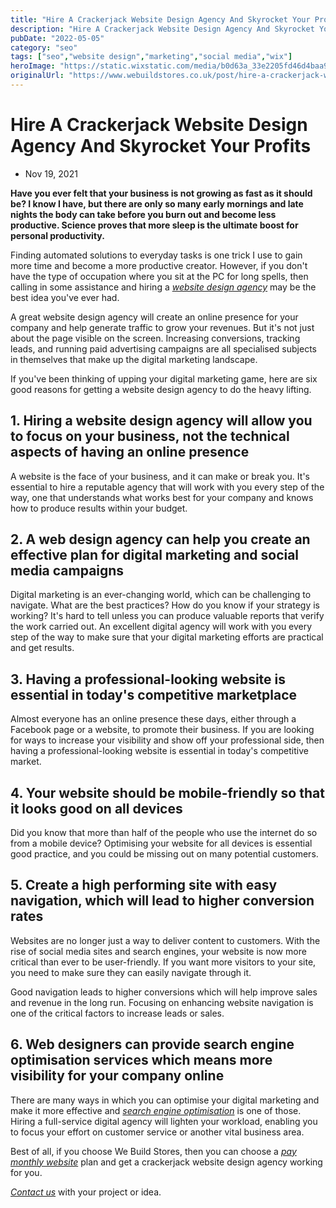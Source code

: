 ```yaml
---
title: "Hire A Crackerjack Website Design Agency And Skyrocket Your Profits"
description: "Hire A Crackerjack Website Design Agency And Skyrocket Your Profits"
pubDate: "2022-05-05"
category: "seo"
tags: ["seo","website design","marketing","social media","wix"]
heroImage: "https://static.wixstatic.com/media/b0d63a_33e2205fd46d4baa968c35f7286b60fb~mv2.jpg/v1/fill/w_740,h_420,al_c,q_90,usm_0.66_1.00_0.01,enc_avif,quality_auto/b0d63a_33e2205fd46d4baa968c35f7286b60fb~mv2.jpg"
originalUrl: "https://www.webuildstores.co.uk/post/hire-a-crackerjack-website-design-agency-and-skyrocket-your-profits"
---
```


# Hire A Crackerjack Website Design Agency And Skyrocket Your Profits

 * Nov 19, 2021

**Have you ever felt that your business is not growing as fast as it should be? I know I have, but there are only so many early mornings and late nights the body can take before you burn out and become less productive. Science proves that more sleep is the ultimate boost for personal productivity.**

Finding automated solutions to everyday tasks is one trick I use to gain more time and become a more productive creator. However, if you don't have the type of occupation where you sit at the PC for long spells, then calling in some assistance and hiring a [_website design agency_](https://www.webuildstores.co.uk/) may be the best idea you've ever had. 

A great website design agency will create an online presence for your company and help generate traffic to grow your revenues. But it's not just about the page visible on the screen. Increasing conversions, tracking leads, and running paid advertising campaigns are all specialised subjects in themselves that make up the digital marketing landscape.

If you've been thinking of upping your digital marketing game, here are six good reasons for getting a website design agency to do the heavy lifting.

## 1\. Hiring a website design agency will allow you to focus on your business, not the technical aspects of having an online presence

A website is the face of your business, and it can make or break you. It's essential to hire a reputable agency that will work with you every step of the way, one that understands what works best for your company and knows how to produce results within your budget. 

## 2\. A web design agency can help you create an effective plan for digital marketing and social media campaigns

Digital marketing is an ever-changing world, which can be challenging to navigate. What are the best practices? How do you know if your strategy is working? It's hard to tell unless you can produce valuable reports that verify the work carried out. An excellent digital agency will work with you every step of the way to make sure that your digital marketing efforts are practical and get results.

## 3\. Having a professional-looking website is essential in today's competitive marketplace

Almost everyone has an online presence these days, either through a Facebook page or a website, to promote their business. If you are looking for ways to increase your visibility and show off your professional side, then having a professional-looking website is essential in today's competitive market. 

## 4\. Your website should be mobile-friendly so that it looks good on all devices

Did you know that more than half of the people who use the internet do so from a mobile device? Optimising your website for all devices is essential good practice, and you could be missing out on many potential customers. 

## 5\. Create a high performing site with easy navigation, which will lead to higher conversion rates 

Websites are no longer just a way to deliver content to customers. With the rise of social media sites and search engines, your website is now more critical than ever to be user-friendly. If you want more visitors to your site, you need to make sure they can easily navigate through it. 

Good navigation leads to higher conversions which will help improve sales and revenue in the long run. Focusing on enhancing website navigation is one of the critical factors to increase leads or sales.

## 6\. Web designers can provide search engine optimisation services which means more visibility for your company online

There are many ways in which you can optimise your digital marketing and make it more effective and [_search engine optimisation_](https://www.webuildstores.co.uk/seo-copywriting) is one of those. Hiring a full-service digital agency will lighten your workload, enabling you to focus your effort on customer service or another vital business area.

Best of all, if you choose We Build Stores, then you can choose a [_pay monthly website_](https://www.webuildstores.co.uk/pay-monthly-websites) plan and get a crackerjack website design agency working for you.

[_Contact us_](https://www.webuildstores.co.uk/contact) with your project or idea.
